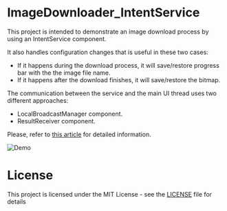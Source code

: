 # ImageDownloader_IntentService

This project is intended to demonstrate an image download process by using an IntentService component. 

It also handles configuration changes that is useful in these two cases:
  - If it happens during the download process, it will save/restore progress bar with the the image file name.
  - If it happens after the download finishes, it will save/restore the bitmap.
  
The communication between the service and the main UI thread uses two different approaches:
   - LocalBroadcastManager component.  
   - ResultReceiver component.

Please, refer to [this article](http://androidahead.com/2017/02/11/using-threads-in-android-and-communicating-them-with-the-ui-thread/) for detailed information.

![Demo](https://cloud.githubusercontent.com/assets/4574670/22719680/c19788e2-ed8d-11e6-94e6-f03cda6b8279.gif)

# License

This project is licensed under the MIT License - see the [LICENSE](LICENSE) file for details




